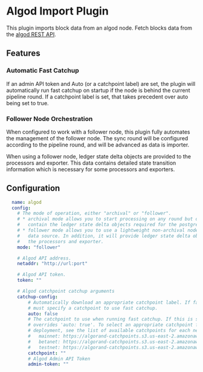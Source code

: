 # Algod Import Plugin

This plugin imports block data from an algod node. Fetch blocks data from the [algod REST API](https://developer.algorand.org/docs/rest-apis/algod/v2/).

## Features

### Automatic Fast Catchup

If an admin API token and Auto (or a catchpoint label) are set, the plugin will automatically run fast catchup on startup if the node is behind the current pipeline round. If a catchpoint label is set, that takes precedent over auto being set to true.

### Follower Node Orchestration

When configured to work with a follower node, this plugin fully automates the management of the follower node. The sync round will be configured according to the pipeline round, and will be advanced as data is importer.

When using a follower node, ledger state delta objects are provided to the processors and exporter. This data contains detailed state transition information which is necessary for some processors and exporters.

## Configuration
```yml @sample.yaml
  name: algod
  config:
    # The mode of operation, either "archival" or "follower".
    # * archival mode allows you to start processing on any round but does not
    #   contain the ledger state delta objects required for the postgres writer.
    # * follower mode allows you to use a lightweight non-archival node as the
    #   data source. In addition, it will provide ledger state delta objects to
    #   the processors and exporter.
    mode: "follower"

    # Algod API address.
    netaddr: "http://url:port"

    # Algod API token.
    token: ""

    # Algod catchpoint catchup arguments
    catchup-config:
        # Automatically download an appropriate catchpoint label. If false, you
        # must specify a catchpoint to use fast catchup.
        auto: false
        # The catchpoint to use when running fast catchup. If this is set it
        # overrides 'auto: true'. To select an appropriate catchpoint for your
        # deployment, see the list of available catchpoints for each network:
        #   mainnet: https://algorand-catchpoints.s3.us-east-2.amazonaws.com/consolidated/mainnet_catchpoints.txt
        #   betanet: https://algorand-catchpoints.s3.us-east-2.amazonaws.com/consolidated/betanet_catchpoints.txt
        #   testnet: https://algorand-catchpoints.s3.us-east-2.amazonaws.com/consolidated/testnet_catchpoints.txt
        catchpoint: ""
        # Algod Admin API Token
        admin-token: ""
```
